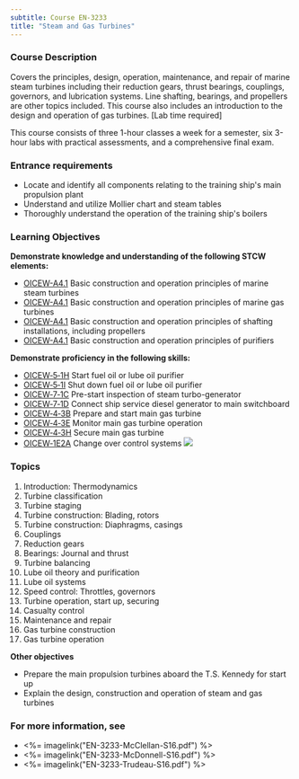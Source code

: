 ```yaml
---
subtitle: Course EN-3233
title: "Steam and Gas Turbines"
---
```


### Course Description

Covers the principles, design, operation, maintenance, and repair of marine steam turbines including their reduction gears, thrust bearings, couplings, governors, and lubrication systems. Line shafting, bearings, and propellers are other topics included. This course also includes an introduction to the design and operation of gas turbines. [Lab time required]

This course consists of three 1-hour classes a week for a semester, six 3-hour labs  with practical assessments, and a comprehensive final exam.

### Entrance requirements

* Locate and identify all components relating to the training ship's main propulsion plant
* Understand and utilize Mollier chart and steam tables
* Thoroughly understand the operation of the training ship's boilers


### Learning Objectives

**Demonstrate knowledge and understanding of the following STCW elements:**

* [OICEW-A4.1]({{site.baseurl}}/tables/31.html#OICEW-A4.1) Basic construction and operation principles of marine steam turbines
* [OICEW-A4.1]({{site.baseurl}}/tables/31.html#OICEW-A4.1) Basic construction and operation principles of marine gas turbines
* [OICEW-A4.1]({{site.baseurl}}/tables/31.html#OICEW-A4.1) Basic construction and operation principles of shafting installations, including propellers
* [OICEW-A4.1]({{site.baseurl}}/tables/31.html#OICEW-A4.1) Basic construction and operation principles of purifiers

**Demonstrate proficiency in the following skills:**

* [OICEW‑5‑1H](OICEW-5-1H) Start fuel oil or lube oil purifier
* [OICEW‑5‑1I](OICEW-5-1I) Shut down fuel oil or lube oil purifier
* [OICEW‑7‑1C](OICEW-7-1C) Pre-start inspection of steam turbo-generator
* [OICEW‑7‑1D](OICEW-7-1D) Connect ship service diesel generator to main switchboard
* [OICEW‑4‑3B](OICEW-4-3B) Prepare and start main gas turbine
* [OICEW‑4‑3E](OICEW-4-3E) Monitor main gas turbine operation
* [OICEW‑4‑3H](OICEW-4-3H) Secure main gas turbine
* [OICEW‑1E2A](OICEW-1E2A) Change over control systems ![]({{site.baseurl}}/assets/images/new.jpg)

### Topics

1. Introduction: Thermodynamics
2. Turbine classification
3. Turbine staging
4. Turbine construction: Blading, rotors
5. Turbine construction: Diaphragms, casings
6. Couplings
7. Reduction gears
8. Bearings: Journal and thrust
9. Turbine balancing
10. Lube oil theory and purification
11. Lube oil systems
12. Speed control: Throttles, governors
13. Turbine operation, start up, securing
14. Casualty control
15. Maintenance and repair
16. Gas turbine construction
17. Gas turbine operation



**Other objectives**

* Prepare the main propulsion turbines aboard the T.S. Kennedy for start up
* Explain the design, construction and operation of steam and gas turbines


### For more information, see 

* <%= imagelink("EN-3233-McClellan-S16.pdf") %> 
* <%= imagelink("EN-3233-McDonnell-S16.pdf") %> 
* <%= imagelink("EN-3233-Trudeau-S16.pdf") %> 




